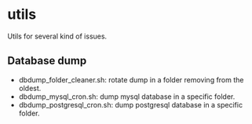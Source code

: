 # utils

Utils for several kind of issues.

## Database dump

- dbdump_folder_cleaner.sh: rotate dump in a folder removing from the oldest.
- dbdump_mysql_cron.sh: dump mysql database in a specific folder.
- dbdump_postgresql_cron.sh: dump postgresql database in a specific folder.
